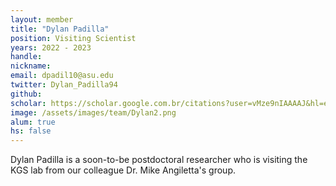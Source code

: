```yaml
---
layout: member
title: "Dylan Padilla"
position: Visiting Scientist
years: 2022 - 2023
handle: 
nickname: 
email: dpadil10@asu.edu 
twitter: Dylan_Padilla94
github: 
scholar: https://scholar.google.com.br/citations?user=vMze9nIAAAAJ&hl=en
image: /assets/images/team/Dylan2.png
alum: true
hs: false
---
```

Dylan Padilla is a soon-to-be postdoctoral researcher who is visiting the KGS lab from our colleague Dr. Mike Angiletta's group.  